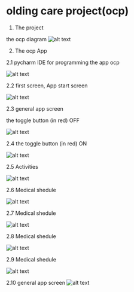 # olding care project(ocp)
1. The project
 
the ocp diagram
![alt text](./images/projecto-ocp.jpg)


2. The ocp App

2.1 pycharm IDE for programming the app ocp

![alt text](./images/ocp-0.jpg)

2.2 first screen, App start screen

![alt text](./images/ocp-1.jpg)

2.3 general app screen

the toggle button (in red)  OFF

![alt text](./images/ocp-2.jpg)

2.4 the toggle button (in red)  ON

![alt text](./images/ocp-3.jpg)

2.5 Activities 

![alt text](./images/ocp-4.jpg)

2.6 Medical shedule

![alt text](./images/ocp-5.jpg)

2.7 Medical shedule

![alt text](./images/ocp-6.jpg)

2.8 Medical shedule

![alt text](./images/ocp-7.jpg)

2.9 Medical shedule

![alt text](./images/ocp-8.jpg)

2.10 general app screen
![alt text](./images/ocp-9.jpg)


